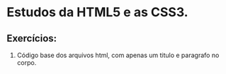 # Estudos da HTML5 e as CSS3.

## Exercícios:

1. Código base dos arquivos html, com apenas um titulo e paragrafo no corpo.
